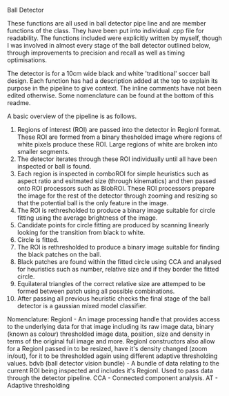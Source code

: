 Ball Detector

These functions are all used in ball detector pipe line and are member functions of the class. They have been put into individual .cpp file for readability. The functions included were explicitly written by myself, though I was involved in almost every stage of the ball detector outlined below, through improvements to precision and recall as well as timing optimisations.

The detector is for a 10cm wide black and white 'traditional' soccer ball design. Each function has had a description added at the top to explain its purpose in the pipeline to give context. The inline comments have not been edited otherwise. Some nomenclature can be found at the bottom of this readme.

A basic overview of the pipeline is as follows.

1. Regions of interest (ROI) are passed into the detector in RegionI format. These ROI are formed from a binary thesholded image where regions of white pixels produce these ROI. Large regions of white are broken into smaller segments.
2. The detector iterates through these ROI individually until all have been inspected or ball is found.
3. Each region is inspected in comboROI for simple heuristics such as aspect ratio and esitmated size (through kinematics) and then passed onto ROI processors such as BlobROI. These ROI processors prepare the image for the rest of the detector through zooming and resizing so that the potential ball is the only feature in the image.
4. The ROI is rethresholded to produce a binary image suitable for circle fitting using the average brightness of the image.
5. Candidate points for circle fitting are produced by scanning linearly looking for the transition from black to white.
6. Circle is fitted.
7. The ROI is rethresholded to produce a binary image suitable for finding the black patches on the ball.
8. Black patches are found within the fitted circle using CCA and analysed for heuristics such as number, relative size and if they border the fitted circle.
9. Equilateral triangles of the correct relative size are attemped to be formed between patch using all possible combinations.
10. After passing all previous heuristic checks the final stage of the ball detector is a gaussian mixed model classifier.

Nomenclature: 
RegionI - An image processing handle that provides access to the underlying data for that image including its raw image data, binary (known as colour) thresholded image data, position, size and density in terms of the original full image and more. RegionI constructors also allow for a RegionI passed in to be resized, have it's density changed (zoom in/out), for it to be thresholded again using different adaptive thresholding values.
bdvb (ball detector vision bundle) - A bundle of data relating to the current ROI being inspected and includes it's RegionI. Used to pass data through the detector pipeline.
CCA - Connected component analysis.
AT - Adaptive thresholding